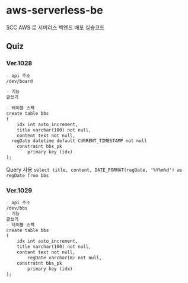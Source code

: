 # aws-serverless-be
SCC AWS 로 서버리스 백엔드 배포 실습코드

## Quiz 
### Ver.1028
```md
- api 주소
/dev/board

- 기능
글쓰기

- 테이블 스팩
create table bbs
(
	idx int auto_increment,
	title varchar(100) not null,
	content text not null,
  regDate datetime default CURRENT_TIMESTAMP not null
	constraint bbs_pk
		primary key (idx)
);
```
Query 사용
`select title, content, DATE_FORMAT(regDate, '%Y%m%d') as regDate from bbs`

### Ver.1029
```md
- api 주소
/dev/bbs
- 기능
글쓰기
- 테이블 스팩
create table bbs
(
	idx int auto_increment,
	title varchar(100) not null,
	content text not null,
        regDate varchar(8) not null,
	constraint bbs_pk
		primary key (idx)
);
```
